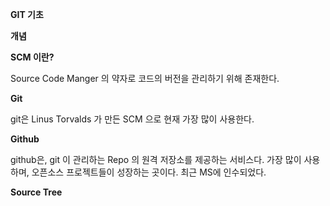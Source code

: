 **GIT 기초**

**개념**

**SCM 이란?**

Source Code Manger 의 약자로 코드의 버전을 관리하기 위해 존재한다.

**Git**

git은 Linus Torvalds 가 만든 SCM 으로 현재 가장 많이 사용한다.

**Github**

github은, git 이 관리하는 Repo 의 원격 저장소를 제공하는 서비스다. 가장 많이 사용하며, 오픈소스 프로젝트들이 성장하는 곳이다. 최근 MS에 인수되었다.

**Source Tree**
